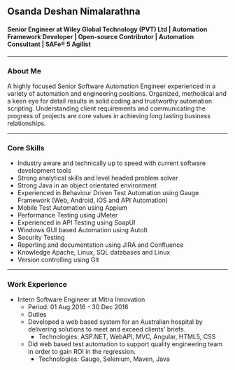 ## Osanda Deshan Nimalarathna
#### Senior Engineer at Wiley Global Technology (PVT) Ltd | Automation Framework Developer | Open-source Contributor | Automation Consultant | SAFe® 5 Agilist
------------
<!--
**osandadeshan/osandadeshan** is a ✨ _special_ ✨ repository because its `README.md` (this file) appears on your GitHub profile.

Here are some ideas to get you started:

- 🔭 I’m currently working on ...
- 🌱 I’m currently learning ...
- 👯 I’m looking to collaborate on ...
- 🤔 I’m looking for help with ...
- 💬 Ask me about ...
- 📫 How to reach me: ...
- 😄 Pronouns: ...
- ⚡ Fun fact: ...
-->


### About Me
A highly focused Senior Software Automation Engineer experienced in a variety of automation and engineering positions. Organized, methodical and a keen eye for detail results in solid coding and trustworthy automation scripting. Understanding client requirements and communicating the progress of projects are core values in achieving long lasting business relationships. 

------------

### Core Skills
* Industry aware and technically up to speed with current software development tools
* Strong analytical skills and level headed problem solver
* Strong Java in an object orientated environment
* Experienced in Behaviour Driven Test Automation using Gauge Framework (Web, Android, iOS and API Automation)
* Mobile Test Automation using Appium
* Performance Testing using JMeter
* Experienced in API Testing using SoapUI
* Windows GUI based Automation using AutoIt
* Security Testing
* Reporting and documentation using JIRA and Confluence
* Knowledge Apache, Linux, SQL databases and Linux
* Version controlling using Git

------------

### Work Experience
* Intern Software Engineer at Mitra Innovation
  * Period: 01 Aug 2016 - 30 Dec 2016
  * Duties
   * Developed a web based system for an Australian hospital by delivering solutions to meet and exceed clients' briefs.
     * Technologies: ASP.NET, WebAPI, MVC, Angular, HTML5, CSS
   * Did web based test automation to support quality engineering team in order to gain ROI in the regression.
     * Technologies: Gauge, Selenium, Maven, Java
